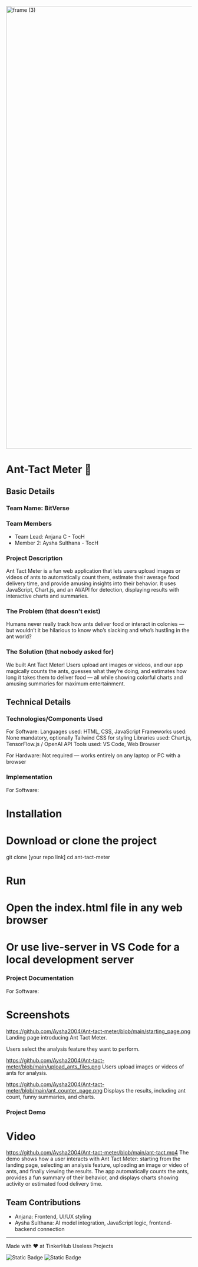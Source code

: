 <img width="3188" height="1202" alt="frame (3)" src="https://github.com/user-attachments/assets/517ad8e9-ad22-457d-9538-a9e62d137cd7" />


# Ant-Tact Meter 🎯


## Basic Details
### Team Name: BitVerse


### Team Members
- Team Lead: Anjana C - TocH
- Member 2: Aysha Sulthana - TocH

### Project Description
Ant Tact Meter is a fun web application that lets users upload images or videos of ants to automatically count them, estimate their average food delivery time, and provide amusing insights into their behavior. It uses JavaScript, Chart.js, and an AI/API for detection, displaying results with interactive charts and summaries.

### The Problem (that doesn't exist)
Humans never really track how ants deliver food or interact in colonies — but wouldn’t it be hilarious to know who’s slacking and who’s hustling in the ant world?

### The Solution (that nobody asked for)
We built Ant Tact Meter! Users upload ant images or videos, and our app magically counts the ants, guesses what they’re doing, and estimates how long it takes them to deliver food — all while showing colorful charts and amusing summaries for maximum entertainment.

## Technical Details
### Technologies/Components Used
For Software:
Languages used: HTML, CSS, JavaScript
Frameworks used: None mandatory, optionally Tailwind CSS for styling
Libraries used: Chart.js, TensorFlow.js / OpenAI API
Tools used: VS Code, Web Browser

For Hardware:
Not required — works entirely on any laptop or PC with a browser

### Implementation
For Software:
# Installation
# Download or clone the project
git clone [your repo link]
cd ant-tact-meter

# Run
# Open the index.html file in any web browser
# Or use live-server in VS Code for a local development server

### Project Documentation
For Software:

# Screenshots 
https://github.com/Aysha2004/Ant-tact-meter/blob/main/starting_page.png
 Landing page introducing Ant Tact Meter.
 

  Users select the analysis feature they want to perform.

https://github.com/Aysha2004/Ant-tact-meter/blob/main/upload_ants_files.png
  Users upload images or videos of ants for analysis.

https://github.com/Aysha2004/Ant-tact-meter/blob/main/ant_counter_page.png
  Displays the results, including ant count, funny summaries, and charts.


### Project Demo
# Video
https://github.com/Aysha2004/Ant-tact-meter/blob/main/ant-tact.mp4
The demo shows how a user interacts with Ant Tact Meter: starting from the landing page, selecting an analysis feature, uploading an image or video of ants, and finally viewing the results. The app automatically counts the ants, provides a fun summary of their behavior, and displays charts showing activity or estimated food delivery time.


## Team Contributions
- Anjana: Frontend, UI/UX styling
- Aysha Sulthana: AI model integration, JavaScript logic, frontend-backend connection



---
Made with ❤️ at TinkerHub Useless Projects 

![Static Badge](https://img.shields.io/badge/TinkerHub-24?color=%23000000&link=https%3A%2F%2Fwww.tinkerhub.org%2F)
![Static Badge](https://img.shields.io/badge/UselessProjects--25-25?link=https%3A%2F%2Fwww.tinkerhub.org%2Fevents%2FQ2Q1TQKX6Q%2FUseless%2520Projects)






